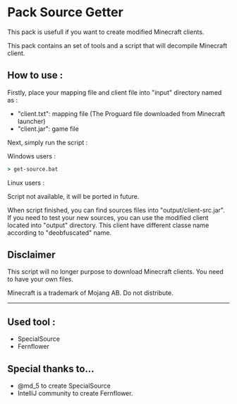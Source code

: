 # Pack Source Getter

This pack is usefull if you want to create modified Minecraft clients.

This pack contains an set of tools and a script that will decompile Minecraft client.

## How to use :
Firstly, place your mapping file and client file into "input" directory named as :
* "client.txt": mapping file (The Proguard file downloaded from Minecraft launcher)
* "client.jar": game file

Next, simply run the script :

Windows users :
```cmd
> get-source.bat
```

Linux users :

Script not available, it will be ported in future.


When script finished, you can find sources files into "output/client-src.jar".
If you need to test your new sources, you can use the modified client located into "output" directory. This client have different classe name according to "deobfuscated" name.

## Disclaimer
This script will no longer purpose to download Minecraft clients. You need to have your own files.

Minecraft is a trademark of Mojang AB. Do not distribute.

---
## Used tool :
* SpecialSource
* Fernflower

## Special thanks to...
 - @md_5 to create SpecialSource
 - IntelliJ community to create Fernflower.